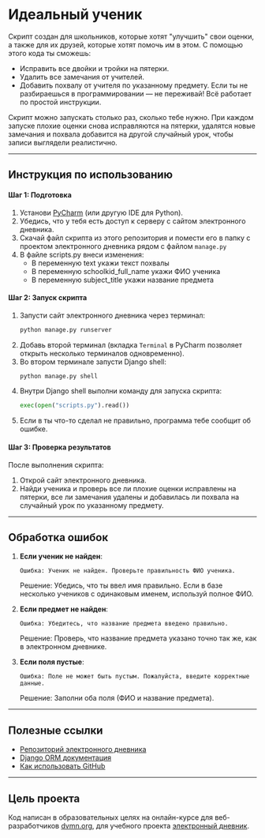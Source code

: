 # Идеальный ученик

Скрипт создан для школьников, которые хотят "улучшить" свои оценки, а также для их друзей, которые хотят помочь им в этом. С помощью этого кода ты сможешь:
- Исправить все двойки и тройки на пятерки.
- Удалить все замечания от учителей.
- Добавить похвалу от учителя по указанному предмету.
Если ты не разбираешься в программировании — не переживай! Всё работает по простой инструкции. 

Скрипт можно запускать столько раз, сколько тебе нужно. При каждом запуске плохие оценки снова исправляются на пятерки, удалятся новые замечания и похвала добавится на другой случайный урок, чтобы записи выглядели реалистично.

---
## Инструкция по использованию

#### Шаг 1: Подготовка

1. Установи [PyCharm](https://www.jetbrains.com/pycharm/) (или другую IDE для Python).
2. Убедись, что у тебя есть доступ к серверу с сайтом электронного дневника.
3. Скачай файл скрипта из этого репозитория и помести его в папку с проектом электронного дневника рядом с файлом `manage.py`
4. В файле scripts.py внеси изменения:
	-  В переменную text укажи текст похвалы
	-  В переменную schoolkid_full_name укажи ФИО ученика
	-  В переменную subject_title укажи название предмета

#### Шаг 2: Запуск скрипта

1. Запусти сайт электронного дневника через терминал:
   ```bash
   python manage.py runserver
   ```
2. Добавь второй терминал (вкладка `Terminal` в PyCharm позволяет открыть несколько терминалов одновременно).
3. Во втором терминале запусти Django shell:
   ```bash
   python manage.py shell
   ```
4. Внутри Django shell выполни команду для запуска скрипта:
   ```python
   exec(open("scripts.py").read())
   ```
5.  Если в ты что-то сделал не правильно, программа тебе сообщит об ошибке.
#### Шаг 3: Проверка результатов

После выполнения скрипта:
1. Открой сайт электронного дневника.
2. Найди ученика и проверь все ли плохие оценки исправлены на пятерки, все ли замечания удалены и добавилась ли похвала на случайный урок по указанному предмету.

---

## Обработка ошибок

1. **Если ученик не найден**:
   ```
   Ошибка: Ученик не найден. Проверьте правильность ФИО ученика.
   ```
   Решение: Убедись, что ты ввел имя правильно. Если в базе несколько учеников с одинаковым именем, используй полное ФИО.

2. **Если предмет не найден**:
   ```
   Ошибка: Убедитесь, что название предмета введено правильно.
   ```
   Решение: Проверь, что название предмета указано точно так же, как в электронном дневнике.

3. **Если поля пустые**:
   ```
   Ошибка: Поле не может быть пустым. Пожалуйста, введите корректные данные.
   ```
   Решение: Заполни оба поля (ФИО и название предмета).

---
## Полезные ссылки

- [Репозиторий электронного дневника](https://github.com/devmanorg/e-diary)
- [Django ORM документация](https://docs.djangoproject.com/en/stable/topics/db/queries/)
- [Как использовать GitHub](https://guides.github.com/activities/hello-world/)

---
## Цель проекта

Код написан в образовательных целях на онлайн-курсе для веб-разработчиков [dvmn.org](https://dvmn.org/),  для учебного проекта [электронный дневник](https://github.com/devmanorg/e-diary).
